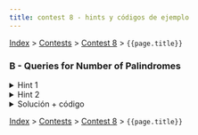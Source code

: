 ```yaml
---
title: contest 8 - hints y códigos de ejemplo
---
```


[Index](../index) > [Contests](../contests) > [Contest 8](../contests#contest-8) > ```{{page.title}}```

### B - Queries for Number of Palindromes
<details> 
  <summary>Hint 1</summary>
  Dado el tamaño del string podemos preprocesar todos los substrings cuadráticamente para saber cuáles conforman palíndromos, esto puede ser chequeado con Rolling Hashing hacia ambos lados por ejemplo. Piensen en cómo usar este preprocesamiento para obtener la solución.
</details>
<details> 
  <summary>Hint 2</summary>
  Dados l y r, la cantidad de substrings en [l, r] es la cantidad en [l, r - 1] más la en [l + 1, r] menos la en [l + 1, r - 1] más 1 si el mismo substring [l, r] era un palíndromo.
</details>
<details> 
  <summary>Solución + código</summary>
  Usando los hints anteriores se puede armar un algoritmo de programación dinámica que cuente los substrings que son palíndromos para cada l y r usando la recursión del hint 2.
  <a href="https://github.com/BenjaminRubio/CompetitiveProgramming/blob/master/Problems/Codeforces/QueriesForNumberOfPalindromes.cpp">Código de ejemplo</a>
</details>

<!-- <details> 
  <summary>Hint</summary>   
</details>
<details> 
  <summary>Solución + código</summary>
  <a href="">Código de ejemplo</a>
</details> -->

[Index](../index) > [Contests](../contests) > [Contest 8](../contests#contest-8) > ```{{page.title}}```
